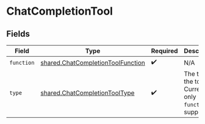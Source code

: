 # ChatCompletionTool


## Fields

| Field                                                                                  | Type                                                                                   | Required                                                                               | Description                                                                            |
| -------------------------------------------------------------------------------------- | -------------------------------------------------------------------------------------- | -------------------------------------------------------------------------------------- | -------------------------------------------------------------------------------------- |
| `function`                                                                             | [shared.ChatCompletionToolFunction](../../models/shared/chatcompletiontoolfunction.md) | :heavy_check_mark:                                                                     | N/A                                                                                    |
| `type`                                                                                 | [shared.ChatCompletionToolType](../../models/shared/chatcompletiontooltype.md)         | :heavy_check_mark:                                                                     | The type of the tool. Currently, only `function` is supported.                         |